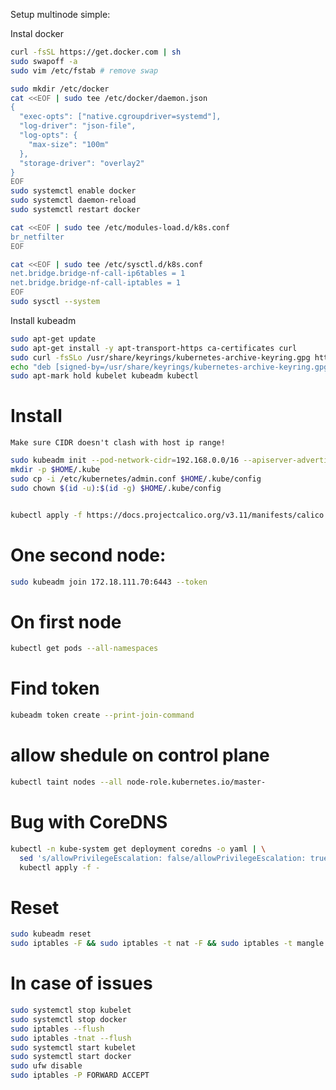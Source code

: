 Setup multinode simple:

Instal docker
```sh
curl -fsSL https://get.docker.com | sh
sudo swapoff -a
sudo vim /etc/fstab # remove swap

sudo mkdir /etc/docker
cat <<EOF | sudo tee /etc/docker/daemon.json
{
  "exec-opts": ["native.cgroupdriver=systemd"],
  "log-driver": "json-file",
  "log-opts": {
    "max-size": "100m"
  },
  "storage-driver": "overlay2"
}
EOF
sudo systemctl enable docker
sudo systemctl daemon-reload
sudo systemctl restart docker
```

```sh
cat <<EOF | sudo tee /etc/modules-load.d/k8s.conf
br_netfilter
EOF

cat <<EOF | sudo tee /etc/sysctl.d/k8s.conf
net.bridge.bridge-nf-call-ip6tables = 1
net.bridge.bridge-nf-call-iptables = 1
EOF
sudo sysctl --system
```

Install kubeadm
```sh
sudo apt-get update
sudo apt-get install -y apt-transport-https ca-certificates curl
sudo curl -fsSLo /usr/share/keyrings/kubernetes-archive-keyring.gpg https://packages.cloud.google.com/apt/doc/apt-key.gpg
echo "deb [signed-by=/usr/share/keyrings/kubernetes-archive-keyring.gpg] https://apt.kubernetes.io/ kubernetes-xenial main" | sudo tee /etc/apt/sources.list.d/kubernetes.list
sudo apt-mark hold kubelet kubeadm kubectl
```

# Install

`Make sure CIDR doesn't clash with host ip range!`

```sh
sudo kubeadm init --pod-network-cidr=192.168.0.0/16 --apiserver-advertise-address=<IP>
mkdir -p $HOME/.kube
sudo cp -i /etc/kubernetes/admin.conf $HOME/.kube/config
sudo chown $(id -u):$(id -g) $HOME/.kube/config


kubectl apply -f https://docs.projectcalico.org/v3.11/manifests/calico.yaml
```

# One second node:
```sh
sudo kubeadm join 172.18.111.70:6443 --token
```

# On first node

```sh
kubectl get pods --all-namespaces
```
# Find token

```sh
kubeadm token create --print-join-command
```

# allow shedule on control plane

```sh
kubectl taint nodes --all node-role.kubernetes.io/master-
```
# Bug with CoreDNS

```sh
kubectl -n kube-system get deployment coredns -o yaml | \
  sed 's/allowPrivilegeEscalation: false/allowPrivilegeEscalation: true/g' | \
  kubectl apply -f -
```


# Reset

```sh
sudo kubeadm reset
sudo iptables -F && sudo iptables -t nat -F && sudo iptables -t mangle -F && sudo iptables -X
```

# In case of issues 

```sh
sudo systemctl stop kubelet
sudo systemctl stop docker
sudo iptables --flush
sudo iptables -tnat --flush
sudo systemctl start kubelet
sudo systemctl start docker
sudo ufw disable
sudo iptables -P FORWARD ACCEPT
```
